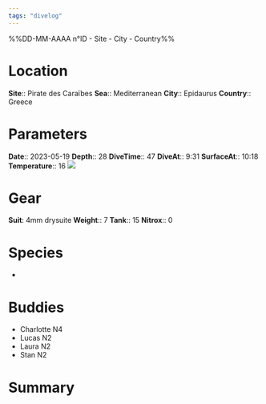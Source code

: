 ```yaml
---
tags: "divelog"
---
```

%%DD-MM-AAAA n°ID - Site - City - Country%%
# Location
**Site**:: Pirate des Caraïbes
**Sea**:: Mediterranean
**City**:: Epidaurus
**Country**:: Greece

# Parameters
**Date**:: 2023-05-19
**Depth**:: 28
**DiveTime**:: 47
**DiveAt**:: 9:31
**SurfaceAt**:: 10:18
**Temperature**:: 16
![](11773034-9210-4E4B-A426-483680A2465E.jpeg)
# Gear
**Suit**: 4mm drysuite
**Weight**:: 7
**Tank**:: 15
**Nitrox**:: 0

# Species
- 

# Buddies 
- Charlotte N4
- Lucas N2
- Laura N2
- Stan N2

# Summary
